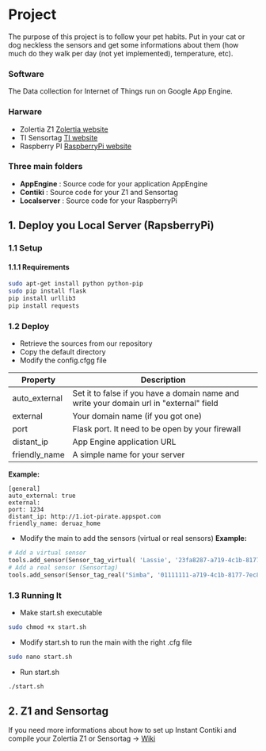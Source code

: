 # Project
The purpose of this project is to follow your pet habits. Put in your cat or dog neckless the sensors and get some informations about them (how much do they walk per day (not yet implemented), temperature, etc).

### Software
The Data collection for Internet of Things run on Google App Engine.

### Harware
* Zolertia Z1  [Zolertia website](http://zolertia.io/z1)
* TI Sensortag [TI website](http://www.ti.com/ww/en/wireless_connectivity/sensortag2015/)
* Raspberry PI [RaspberryPi website](https://www.raspberrypi.org/)

### Three main folders
 * **AppEngine** : Source code for your application AppEngine
 * **Contiki** : Source code for your Z1 and Sensortag
 * **Localserver** : Source code for your RaspberryPi

## 1. Deploy you Local Server (RapsberryPi)

### 1.1 Setup
#### 1.1.1 Requirements
```bash
sudo apt-get install python python-pip
sudo pip install flask
pip install urllib3
pip install requests
```
### 1.2 Deploy	
- Retrieve the sources from our repository
- Copy the default directory
- Modify the config.cfgg file

Property  | Description
------------- | -------------
auto_external  | Set it to false if you have a domain name and write your domain url in "external" field
external  | Your domain name (if you got one)
port | Flask port. It need to be open by your firewall
distant_ip | App Engine application URL
friendly_name | A simple name for your server

**Example:**
```
[general]
auto_external: true 	
external: 
port: 1234 		
distant_ip: http://1.iot-pirate.appspot.com 
friendly_name: deruaz_home
```

- Modify the main to add the sensors (virtual or real sensors)
**Example:**

```python
# Add a virtual sensor
tools.add_sensor(Sensor_tag_virtual( 'Lassie', '23fa8287-a719-4c1b-8177-7ec829f6e08r', '6Lowpan', 0, "2015-12-05 11:03:06"))
# Add a real sensor (Sensortag)
tools.add_sensor(Sensor_tag_real("Simba", '01111111-a719-4c1b-8177-7ec829d6e02a', '6Lowpan', 1, "2013-04-05 11:03:06", "http://[aaaa::c30c:0:0:1560]/"))
```

### 1.3 Running It

- Make start.sh executable
```bash
sudo chmod +x start.sh
```
- Modify start.sh to run the main with the right .cfg file
```bash
sudo nano start.sh
```
- Run start.sh	
```bash
./start.sh
```

## 2. Z1 and Sensortag
If you need more informations about how to set up Instant Contiki and compile your Zolertia Z1 or Sensortag -> [Wiki](https://github.com/MichaelCaraccio/iot-appengine/wiki)

